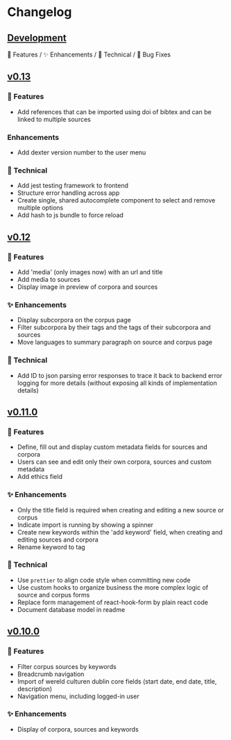 # Changelog

## [Development](https://github.com/knaw-huc/Dexter/tree/development)
🧪 Features / ✨ Enhancements / 🔧 Technical / 🐛 Bug Fixes

## [v0.13](https://github.com/knaw-huc/Dexter/releases/tag/v0.13.2)
### 🧪 Features
- Add references that can be imported using doi of bibtex and can be linked to multiple sources

### Enhancements
- Add dexter version number to the user menu

### 🔧 Technical 
- Add jest testing framework to frontend
- Structure error handling across app
- Create single, shared autocomplete component to select and remove multiple options
- Add hash to js bundle to force reload


## [v0.12](https://github.com/knaw-huc/Dexter/releases/tag/v0.12.2)
### 🧪 Features 
- Add 'media' (only images now) with an url and title
- Add media to sources
- Display image in preview of corpora and sources

### ✨ Enhancements 
- Display subcorpora on the corpus page
- Filter subcorpora by their tags and the tags of their subcorpora and sources
- Move languages to summary paragraph on source and corpus page

### 🔧 Technical
- Add ID to json parsing error responses to trace it back to backend error logging for more details 
  (without exposing all kinds of implementation details)

## [v0.11.0](https://github.com/knaw-huc/Dexter/releases/tag/v0.11.0)

### 🧪 Features
- Define, fill out and display custom metadata fields for sources and corpora
- Users can see and edit only their own corpora, sources and custom metadata
- Add ethics field

### ✨ Enhancements
- Only the title field is required when creating and editing a new source or corpus
- Indicate import is running by showing a spinner
- Create new keywords within the 'add keyword' field, when creating and editing sources and corpora
- Rename keyword to tag

### 🔧 Technical
- Use `prettier` to align code style when committing new code
- Use custom hooks to organize business the more complex logic of source and corpus forms
- Replace form management of react-hook-form by plain react code
- Document database model in readme

## [v0.10.0](https://github.com/knaw-huc/Dexter/releases/tag/v0.10.0)

### 🧪 Features
- Filter corpus sources by keywords
- Breadcrumb navigation
- Import of wereld culturen dublin core fields (start date, end date, title, description)
- Navigation menu, including logged-in user

### ✨ Enhancements
- Display of corpora, sources and keywords
